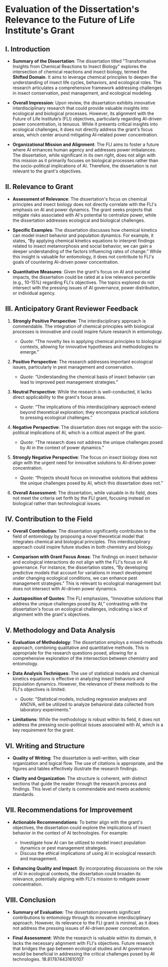 # Evaluation of the Dissertation's Relevance to the Future of Life Institute's Grant

## I. Introduction

- **Summary of the Dissertation**: The dissertation titled "Transformative Insights from Chemical Reactions to Insect Biology" explores the intersection of chemical reactions and insect biology, termed the **Shifted Domain**. It aims to leverage chemical principles to deepen the understanding of insect life cycles, behaviors, and ecological roles. The research articulates a comprehensive framework addressing challenges in insect conservation, pest management, and ecological modeling.

- **Overall Impression**: Upon review, the dissertation exhibits innovative interdisciplinary research that could provide valuable insights into ecological and biological processes. However, its alignment with the Future of Life Institute’s (FLI) objectives, particularly regarding AI-driven power concentration, is tenuous. While it presents critical insights into ecological challenges, it does not directly address the grant's focus areas, which center around mitigating AI-related power concentration.

- **Organizational Mission and Alignment**: The FLI aims to foster a future where AI enhances human agency and addresses power imbalances. The dissertation, while significant in its own right, does not align with this mission as it primarily focuses on biological processes rather than the socio-political implications of AI. Therefore, the dissertation is not relevant to the grant's objectives.

## II. Relevance to Grant

- **Assessment of Relevance**: The dissertation's focus on chemical principles and insect biology does not directly correlate with the FLI's emphasis on AI and power dynamics. The grant seeks projects that mitigate risks associated with AI's potential to centralize power, while the dissertation addresses ecological and biological challenges.

- **Specific Examples**: The dissertation discusses how chemical kinetics can model insect behavior and population dynamics. For example, it states, “By applying chemical kinetics equations to interpret findings related to insect metamorphosis and social behavior, we can gain a deeper understanding of the factors influencing rates of change.” While this insight is valuable for entomology, it does not contribute to FLI's goals of countering AI-driven power concentration.

- **Quantitative Measures**: Given the grant's focus on AI and societal impacts, the dissertation could be rated at a low relevance percentile (e.g., 10-15%) regarding FLI's objectives. The topics explored do not intersect with the pressing issues of AI governance, power distribution, or individual agency.

## III. Anticipatory Grant Reviewer Feedback

1. **Strongly Positive Perspective**: The interdisciplinary approach is commendable. The integration of chemical principles with biological processes is innovative and could inspire future research in entomology.
   - *Quote*: “The novelty lies in applying chemical principles to biological contexts, allowing for innovative hypotheses and methodologies to emerge.”

2. **Positive Perspective**: The research addresses important ecological issues, particularly in pest management and conservation.
   - *Quote*: “Understanding the chemical basis of insect behavior can lead to improved pest management strategies.”

3. **Neutral Perspective**: While the research is well-conducted, it lacks direct applicability to the grant's focus areas.
   - *Quote*: “The implications of this interdisciplinary approach extend beyond theoretical exploration; they encompass practical solutions to pressing ecological challenges.”

4. **Negative Perspective**: The dissertation does not engage with the socio-political implications of AI, which is a critical aspect of the grant.
   - *Quote*: “The research does not address the unique challenges posed by AI in the context of power dynamics.”

5. **Strongly Negative Perspective**: The focus on insect biology does not align with the urgent need for innovative solutions to AI-driven power concentration.
   - *Quote*: “Projects should focus on innovative solutions that address the unique challenges posed by AI, which this dissertation does not.”

6. **Overall Assessment**: The dissertation, while valuable in its field, does not meet the criteria set forth by the FLI grant, focusing instead on biological rather than technological issues.

## IV. Contribution to the Field

- **Overall Contribution**: The dissertation significantly contributes to the field of entomology by proposing a novel theoretical model that integrates chemical and biological principles. This interdisciplinary approach could inspire future studies in both chemistry and biology.

- **Comparison with Grant Focus Areas**: The findings on insect behavior and ecological interactions do not align with the FLI's focus on AI governance. For instance, the dissertation states, “By developing predictive models that account for variations in insect development under changing ecological conditions, we can enhance pest management strategies.” This is relevant to ecological management but does not intersect with AI-driven power dynamics.

- **Juxtaposition of Quotes**: The FLI emphasizes, “Innovative solutions that address the unique challenges posed by AI,” contrasting with the dissertation's focus on ecological challenges, indicating a lack of alignment with the grant's objectives.

## V. Methodology and Data Analysis

- **Evaluation of Methodology**: The dissertation employs a mixed-methods approach, combining qualitative and quantitative methods. This is appropriate for the research questions posed, allowing for a comprehensive exploration of the intersection between chemistry and entomology.

- **Data Analysis Techniques**: The use of statistical models and chemical kinetics equations is effective in analyzing insect behaviors and population dynamics. However, the relevance of these methods to the FLI's objectives is limited.
   - *Quote*: “Statistical models, including regression analyses and ANOVA, will be utilized to analyze behavioral data collected from laboratory experiments.”

- **Limitations**: While the methodology is robust within its field, it does not address the pressing socio-political issues associated with AI, which is a key requirement for the grant.

## VI. Writing and Structure

- **Quality of Writing**: The dissertation is well-written, with clear organization and logical flow. The use of citations is appropriate, and the figures and tables effectively illustrate the research findings.

- **Clarity and Organization**: The structure is coherent, with distinct sections that guide the reader through the research process and findings. This level of clarity is commendable and meets academic standards.

## VII. Recommendations for Improvement

- **Actionable Recommendations**: To better align with the grant's objectives, the dissertation could explore the implications of insect behavior in the context of AI technologies. For example:
  - Investigate how AI can be utilized to model insect population dynamics or pest management strategies.
  - Discuss the ethical implications of using AI in ecological research and management.

- **Enhancing Quality and Impact**: By incorporating discussions on the role of AI in ecological contexts, the dissertation could broaden its relevance, potentially aligning with FLI's mission to mitigate power concentration.

## VIII. Conclusion

- **Summary of Evaluation**: The dissertation presents significant contributions to entomology through its innovative interdisciplinary approach. However, its relevance to the FLI grant is minimal, as it does not address the pressing issues of AI-driven power concentration.

- **Final Assessment**: While the research is valuable within its domain, it lacks the necessary alignment with FLI's objectives. Future research that bridges the gap between ecological studies and AI governance would be beneficial in addressing the critical challenges posed by AI technologies. 18.817874431610107